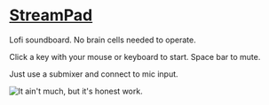 # [StreamPad](https://https://stream-pad.vercel.app/)

Lofi soundboard. No brain cells needed to operate.

Click a key with your mouse or keyboard to start. Space bar to mute.

Just use a submixer and connect to mic input. 



![It ain't much, but it's honest work.](https://i.kym-cdn.com/entries/icons/facebook/000/028/021/work.jpg)
